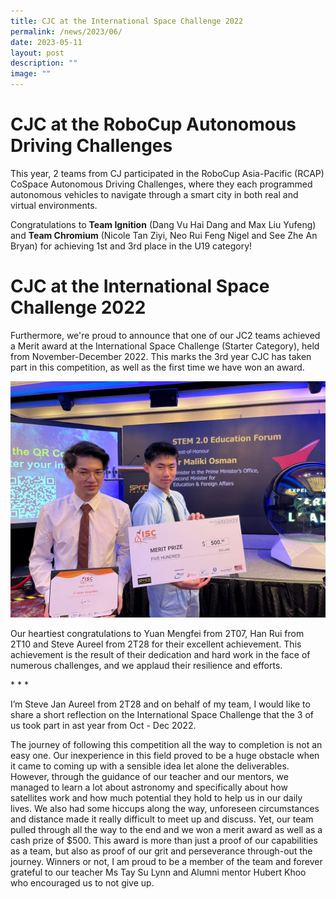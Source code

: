 ```yaml
---
title: CJC at the International Space Challenge 2022
permalink: /news/2023/06/
date: 2023-05-11
layout: post
description: ""
image: ""
---
```

# CJC at the RoboCup Autonomous Driving Challenges
This year, 2 teams from CJ participated in the RoboCup Asia-Pacific (RCAP) CoSpace Autonomous Driving Challenges, where they each programmed autonomous vehicles to navigate through a smart city in both real and virtual environments.  


Congratulations to **Team Ignition** (Dang Vu Hai Dang and Max Liu Yufeng) and **Team Chromium** (Nicole Tan Ziyi, Neo Rui Feng Nigel and See Zhe An Bryan) for achieving 1st and 3rd place in the U19 category!

# CJC at the International Space Challenge 2022

Furthermore, we're proud to announce that one of our JC2 teams achieved a Merit award at the International Space Challenge (Starter Category), held from November-December 2022. This marks the 3rd year CJC has taken part in this competition, as well as the first time we have won an award. 

![](/images/international%20space%20challenge%202022%20b.jpg)

Our heartiest congratulations to Yuan Mengfei from 2T07, Han Rui from 2T10 and Steve Aureel from 2T28 for their excellent achievement. This achievement is the result of their dedication and hard work in the face of numerous challenges, and we applaud their resilience and efforts.

\* \* \*

I’m Steve Jan Aureel from 2T28 and on behalf of my team, I would like to share a short reflection on the International Space Challenge that the 3 of us took part in ast year from Oct - Dec 2022.

The journey of following this competition all the way to completion is not an easy one. Our inexperience in this field proved to be a huge obstacle when it came to coming up with a sensible idea let alone the deliverables. However, through the guidance of our teacher and our mentors, we managed to learn a lot about astronomy and specifically about how satellites work and how much potential they hold to help us in our daily lives. We also had some hiccups along the way, unforeseen circumstances and distance made it really difficult to meet up and discuss. Yet, our team pulled through all the way to the end and we won a merit award as well as a cash prize of $500. This award is more than just a proof of our capabilities as a team, but also as proof of our grit and perseverance through-out the journey. Winners or not, I am proud to be a member of the team and forever grateful to our teacher Ms Tay Su Lynn and Alumni mentor Hubert Khoo who encouraged us to not give up.